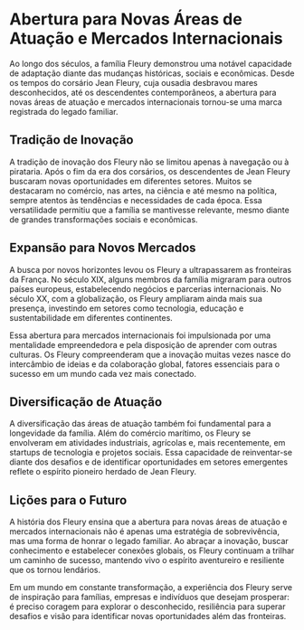 # Abertura para Novas Áreas de Atuação e Mercados Internacionais

Ao longo dos séculos, a família Fleury demonstrou uma notável capacidade de adaptação diante das mudanças históricas, sociais e econômicas. Desde os tempos do corsário Jean Fleury, cuja ousadia desbravou mares desconhecidos, até os descendentes contemporâneos, a abertura para novas áreas de atuação e mercados internacionais tornou-se uma marca registrada do legado familiar.

## Tradição de Inovação

A tradição de inovação dos Fleury não se limitou apenas à navegação ou à pirataria. Após o fim da era dos corsários, os descendentes de Jean Fleury buscaram novas oportunidades em diferentes setores. Muitos se destacaram no comércio, nas artes, na ciência e até mesmo na política, sempre atentos às tendências e necessidades de cada época. Essa versatilidade permitiu que a família se mantivesse relevante, mesmo diante de grandes transformações sociais e econômicas.

## Expansão para Novos Mercados

A busca por novos horizontes levou os Fleury a ultrapassarem as fronteiras da França. No século XIX, alguns membros da família migraram para outros países europeus, estabelecendo negócios e parcerias internacionais. No século XX, com a globalização, os Fleury ampliaram ainda mais sua presença, investindo em setores como tecnologia, educação e sustentabilidade em diferentes continentes.

Essa abertura para mercados internacionais foi impulsionada por uma mentalidade empreendedora e pela disposição de aprender com outras culturas. Os Fleury compreenderam que a inovação muitas vezes nasce do intercâmbio de ideias e da colaboração global, fatores essenciais para o sucesso em um mundo cada vez mais conectado.

## Diversificação de Atuação

A diversificação das áreas de atuação também foi fundamental para a longevidade da família. Além do comércio marítimo, os Fleury se envolveram em atividades industriais, agrícolas e, mais recentemente, em startups de tecnologia e projetos sociais. Essa capacidade de reinventar-se diante dos desafios e de identificar oportunidades em setores emergentes reflete o espírito pioneiro herdado de Jean Fleury.

## Lições para o Futuro

A história dos Fleury ensina que a abertura para novas áreas de atuação e mercados internacionais não é apenas uma estratégia de sobrevivência, mas uma forma de honrar o legado familiar. Ao abraçar a inovação, buscar conhecimento e estabelecer conexões globais, os Fleury continuam a trilhar um caminho de sucesso, mantendo vivo o espírito aventureiro e resiliente que os tornou lendários.

Em um mundo em constante transformação, a experiência dos Fleury serve de inspiração para famílias, empresas e indivíduos que desejam prosperar: é preciso coragem para explorar o desconhecido, resiliência para superar desafios e visão para identificar novas oportunidades além das fronteiras.